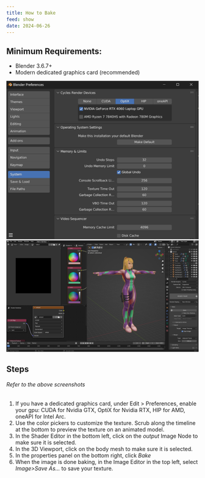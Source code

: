 ```yaml
---
title: How to Bake
feed: show
date: 2024-06-26
---
```

## Minimum Requirements:
- Blender 3.6.7+
- Modern dedicated graphics card (recommended)

<img src="/assets/img/How-to-Bake/Pasted_image_20240626155538.png" loading="lazy">
<img src="/assets/img/How-to-Bake/Pasted_image_20240626155112.png" loading="lazy">

## Steps
###### *Refer to the above screenshots*
1. If you have a dedicated graphics card, under Edit > Preferences, enable your gpu: CUDA for Nvidia GTX, OptiX for Nvidia RTX, HIP for AMD, oneAPI for Intel Arc.
2. Use the color pickers to customize the texture. Scrub along the timeline at the bottom to preview the texture on an animated model.
3. In the Shader Editor in the bottom left, click on the *output* Image Node to make sure it is selected.
4. In the 3D Viewport, click on the body mesh to make sure it is selected.
5. In the properties panel on the bottom right, click *Bake*
6. When the image is done baking, in the Image Editor in the top left, select *Image>Save As...* to save your texture.